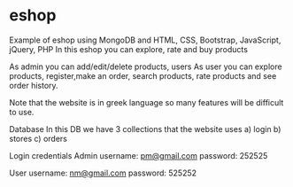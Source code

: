 # eshop
Example of eshop using MongoDB and HTML, CSS, Bootstrap, JavaScript, jQuery, PHP
In this eshop you can explore, rate and buy products 

As admin you can add/edit/delete products, users
As user you can explore products, register,make an order, search products, rate products and see order history.

Note that the website is in greek language so many features will be difficult to use.

Database
In this DB we have 3 collections that the website uses a) login b) stores c) orders



Login credentials
Admin
 username: pm@gmail.com
 password: 252525

User
 username: nm@gmail.com
 password: 525252
